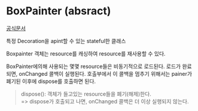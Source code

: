 # BoxPainter (absract)
[공식문서](https://api.flutter.dev/flutter/painting/BoxPainter-class.html) 

특정 Decoration을 apint할 수 있는 stateful한 클래스

Boxpainter 객체는 resource를 캐싱하여 resource를 재사용할 수 있다.

BoxPainter에의해 사용되는 몇몇 resource들은 비동기적으로 로드된다. 로드가 완료되면, onChanged 콜백이 실행된다. 호출부에서 이 콜백을 멈추기 위해서는 painer가 폐기된 이후에 dispose를 호출하면 된다.

>dispose(): 객체가 들고있는 resource들을 폐기(해제)한다.  
> => dispose가 호출되고 나면, onChanged 콜백은 더 이상 실행되지 않는다.